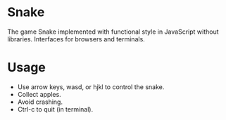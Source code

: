 # Snake

The game Snake implemented with functional style in JavaScript without libraries. Interfaces for browsers and terminals.


# Usage

- Use arrow keys, wasd, or hjkl to control the snake.
- Collect apples.
- Avoid crashing.
- Ctrl-c to quit (in terminal).
